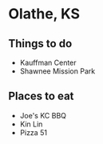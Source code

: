 # Olathe, KS 

## Things to do
- Kauffman Center
- Shawnee Mission Park

## Places to eat 
- Joe's KC BBQ
- Kin Lin
- Pizza 51
